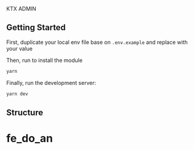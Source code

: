 KTX ADMIN

## Getting Started

First, duplicate your local env file base on `.env.example` and replace with your value

Then, run to install the module
```bash
yarn
```

Finally, run the development server:

```bash
yarn dev
```

## Structure
# fe_do_an
